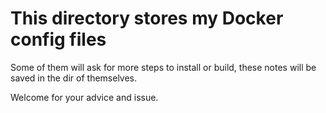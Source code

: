 # This directory stores my Docker config files

Some of them will ask for more steps to install or build, these notes will be saved in the dir of themselves.

Welcome for your advice and issue.

